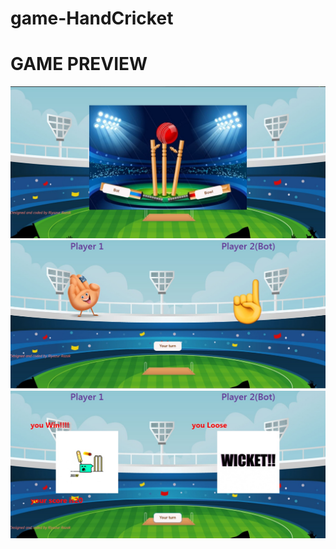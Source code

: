 # game-HandCricket
# GAME PREVIEW
![GitHub Logo](/README-images/hand-cricket-index.jpg)
![GitHub Logo](/README-images/hand-cricket.jpg)
![GitHub Logo](/README-images/hand-cricket-2.jpg)



